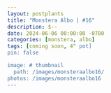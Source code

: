 ```yaml
---
layout: postplants
title: "Monstera Albo | #16"
description: $--
date: 2024-06-06 00:00:00 -0700
categories: [monstera, albo]
tags: [coming soon, 4" pot]
pin: false

image: # thumbnail
  path: /images/monsteraalbo16/
photos: /images/monsteraalbo16
---
```

